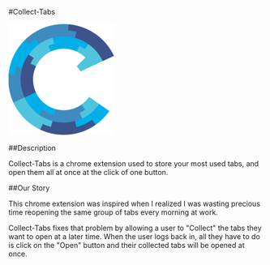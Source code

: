 #Collect-Tabs

![Collect-Tabs logo][logo]

##Description

Collect-Tabs is a chrome extension used to store your most used tabs, and open them all at once at the click of one button.

##Our Story

This chrome extension was inspired when I realized I was wasting precious time reopening the same group of tabs every morning at work.

Collect-Tabs fixes that problem by allowing a user to "Collect" the tabs they want to open at a later time. When the user logs back in, all they have to do is click on the "Open" button and their collected tabs will be opened at once.


[logo]: ./collect.png "logo"
